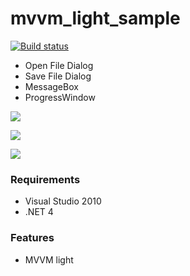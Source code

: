 # mvvm_light_sample

[![Build status](https://ci.appveyor.com/api/projects/status/8p63m33obhew1sle?svg=true)](https://ci.appveyor.com/project/ikageso/mvvm-light-sample)

* Open File Dialog
* Save File Dialog
* MessageBox
* ProgressWindow

![](https://github.com/ikageso/mvvm_light_sample/wiki/images/mainwindow.jpg)

![](https://github.com/ikageso/mvvm_light_sample/wiki/images/progresswindow.jpg)

![](https://github.com/ikageso/mvvm_light_sample/wiki/images/progresswindow2.JPG)


### Requirements
* Visual Studio 2010
* .NET 4

### Features
* MVVM light
